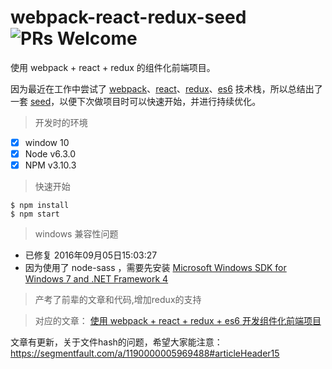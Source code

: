 # webpack-react-redux-seed ![PRs Welcome](https://img.shields.io/badge/PRs-welcome-brightgreen.svg)

使用 webpack + react + redux  的组件化前端项目。

因为最近在工作中尝试了 [webpack](https://github.com/webpack/webpack)、[react](https://github.com/facebook/react)、[redux](https://github.com/reactjs/redux)、[es6](http://babeljs.io/docs/learn-es2015/) 技术栈，所以总结出了一套 [seed](https://github.com/mainpro/webpack-react-redux-seed)，以便下次做项目时可以快速开始，并进行持续优化。

> 开发时的环境

- [x] window 10
- [x] Node v6.3.0
- [x] NPM v3.10.3

> 快速开始

```
$ npm install
$ npm start
```

> windows 兼容性问题

* 已修复 2016年09月05日15:03:27
* 因为使用了 node-sass ，需要先安装 [Microsoft Windows SDK for Windows 7 and .NET Framework 4
](https://www.microsoft.com/en-us/download/details.aspx?id=8279)

> 产考了前辈的文章和代码,增加redux的支持

> 对应的文章： [使用 webpack + react + redux + es6 开发组件化前端项目](https://segmentfault.com/a/1190000005969488)

文章有更新，关于文件hash的问题，希望大家能注意：https://segmentfault.com/a/1190000005969488#articleHeader15

